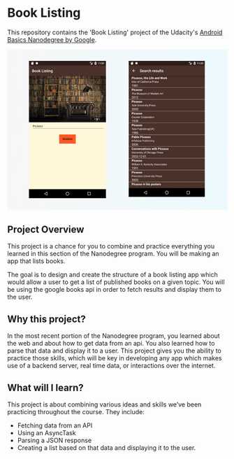 # Book Listing
This repository contains the 'Book Listing' project of the Udacity's [Android Basics Nanodegree by Google](https://www.udacity.com/course/android-basics-nanodegree-by-google--nd803).

![Book Listing cover](https://github.com/miguelangel/android-basics-nanodegree--book-listing/raw/master/cover.png)

## Project Overview
This project is a chance for you to combine and practice everything you learned in this section of the Nanodegree program. You will be making an app that lists books.

The goal is to design and create the structure of a book listing app which would allow a user to get a list of published books on a given topic. You will be using the google books api in order to fetch results and display them to the user.

## Why this project?
In the most recent portion of the Nanodegree program, you learned about the web and about how to get data from an api. You also learned how to parse that data and display it to a user. This project gives you the ability to practice those skills, which will be key in developing any app which makes use of a backend server, real time data, or interactions over the internet.

## What will I learn?
This project is about combining various ideas and skills we’ve been practicing throughout the course. They include:

 - Fetching data from an API
 - Using an AsyncTask
 - Parsing a JSON response
 - Creating a list based on that data and displaying it to the user.
